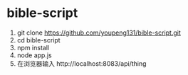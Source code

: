 # bible-script
1. git clone https://github.com/youpeng131/bible-script.git
2. cd bible-script
3. npm install 
4. node app.js
5. 在浏览器输入 http://localhost:8083/api/thing
